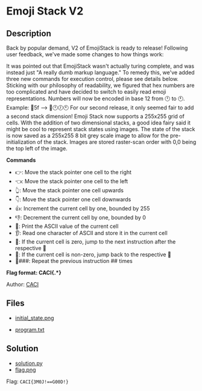 # Emoji Stack V2

## Description

Back by popular demand, V2 of EmojiStack is ready to release! Following user feedback, we've made some changes to how things work:

It was pointed out that EmojiStack wasn't actually turing complete, and was instead just "A really dumb markup language." To remedy this, we've added three new commands for execution control, please see details below.
Sticking with our philosophy of readability, we figured that hex numbers are too complicated and have decided to switch to easily read emoji representations. Numbers will now be encoded in base 12 from 🕛 to 🕚. Example: 🔁5f --> 🔁🕛🕖🕚
For our second release, it only seemed fair to add a second stack dimension! Emoji Stack now supports a 255x255 grid of cells. With the addition of two dimensional stacks, a good idea fairy said it might be cool to represent stack states using images. The state of the stack is now saved as a 255x255 8 bit grey scale image to allow for the pre-initialization of the stack. Images are stored raster-scan order with 0,0 being the top left of the image.

**Commands**
* 👉: Move the stack pointer one cell to the right
* 👈: Move the stack pointer one cell to the left
* 👆: Move the stack pointer one cell upwards
* 👇: Move the stack pointer one cell downwards
* 👍: Increment the current cell by one, bounded by 255
* 👎: Decrement the current cell by one, bounded by 0
* 💬: Print the ASCII value of the current cell
* 👂: Read one character of ASCII and store it in the current cell
* 🫸: If the current cell is zero, jump to the next instruction after the respective 🫷
* 🫷: If the current cell is non-zero, jump back to the respective 🫸
* 🔁###: Repeat the previous instruction ## times

**Flag format: CACI{.*}**

Author: [CACI](https://www.caci.com)

## Files

* [initial_state.png](initial_state.png)

* [program.txt](program.txt)

## Solution

* [solution.py](solution/solve.py)
* [flag.png](solution/flag.png)

Flag: `CACI{3M0J!==G00D!}`
